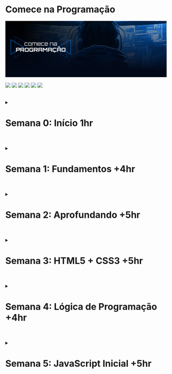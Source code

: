 # Comece na Programação

![CNP](./cover.png)

<div>
  <img src="https://img.shields.io/badge/VS%20Code-000000.svg?style=for-the-badge&logo=visual-studio-code&logoColor=ffffff" />
  <img src="https://img.shields.io/badge/HTML5-000000?style=for-the-badge&logo=html5&logoColor=ffffff" />
  <img src="https://img.shields.io/badge/CSS3-000000?style=for-the-badge&logo=css3&logoColor=ffffff" />
  <img src="https://img.shields.io/badge/Git-000000?style=for-the-badge&logo=git&logoColor=ffffff" />
  <img src="https://img.shields.io/badge/Github-000000?style=for-the-badge&logo=github&logoColor=ffffff" />
  <img src="https://img.shields.io/badge/JavaScript-000000?style=for-the-badge&logo=JavaScript&logoColor=ffffff" />
<div>
<br /> <br />

<details>
  <summary><h1>Semana 0: Início 1hr</h1></summary>
  Apresentação de ferramentas essenciais para iniciar a jornada na programação. <br />Orientações e importancia dos exercícios. <br />
  
  **Estrutura semântica HTML5**
  Projeto HTML5 básico para ser visualizado no browser. <br />
</details><br /> <br />

<details>
  <summary><h1>Semana 1: Fundamentos +4hr</h1></summary>
  
  **O que é HTML5:** É uma linguagem de marcação, ou seja, para estruturar as páginas web. <br />Semelhante os blocos que estruturam e constroem as residências. <br />
  HTML5 possui blocos/tags para vários usos como: paragrafos: "p", imagens: "img", video: "video", e muito mais. <br />
  
  **O que é CSS3:** É uma linguagem de estilização, ou seja, ajustar tamanho, cores e dar beleza as páginas web. <br />
  Semelhante a pintura de uma residência. <br />
  CSS3 permite estilizar textos, imagens, alinhar e posicionar elementos, animações e transformações e muito mais. <br />
  **Portfólio:**
  Projeto utilizando em prática os conceitos aprendidos na 1 semana. <br />
</details><br /> <br />

<details>
  <summary><h1>Semana 2: Aprofundando +5hr</h1></summary>
  
  **Ganhar dinheiro como iniciante:** Uma das maneiras para ganhar dinheiro iniciando na programação é fazendo sites estáticos para empresas ou prestadores de serviço. Outra maneira é ser trainee/Jr. em uma agência de marketing. <br />
  
  Uma das feature mais importantes do CSS3 moderno é CSS flexbox e CSS grid, a junção destas duas features mais criatividade é possível criar layouts incríveis e únicos. <br />
  **Agência XYZ:**
  Projeto utilizando em prática os conceitos aprendidos na 2 semana. <br />
</details><br /> <br />

<details>
  <summary><h1>Semana 3: HTML5 + CSS3 +5hr</h1></summary>
  
  **100 pra 1:** Sendo iniciante e freelancer a taxa de conversão de clientes é de 100 pra 1, ou seja, falar com 100 ou mais possíveis clientes e ser aceito por 1 cliente. <br />
  CSS3 possui features para trabalhar com backgrounds (color, image e gradients), alterar tipos de fontes, transições e animações e muito mais. <br />
  CSS3 moderno permite criar layouts com design com muita interatividade e que brilham aos olhos. <br />
  Uma das premissas do desenvolvimento é trazer boa experiência aos usuários. <br />
  
  **Modal, Págination (estrutura e estilo), Menu Dropdown, Loading, Campo de busca estilizado:**
  Projetos utilizando em prática os conceitos aprendidos na 3 semana. <br />
</details><br /> <br />

<details>
  <summary><h1>Semana 4: Lógica de Programação +4hr</h1></summary>
  
  **O que é lógica:** É uma forma de pensar para resolver um problema. <br />
  
  ... <br />
</details><br /> <br />

<details>
  <summary><h1>Semana 5: JavaScript Inicial +5hr</h1></summary>
  
  **O que é JavaScript:** É uma linguagem de programação de alto nível, ou seja, está mais próximo da linguegem humana. <br />
  
  ... <br />
</details><br /> <br />
